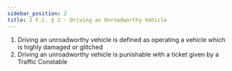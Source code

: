 ```yaml
---
sidebar_position: 2
title: 2 F.C. § 2 - Driving an Unroadworthy Vehicle
---
```


<ol>
	<li>Driving an unroadworthy vehicle is defined as operating a vehicle which is highly damaged or glitched</li>
	<li>Driving an unroadworthy vehicle is punishable with a ticket given by a Traffic Constable</li>
</ol>